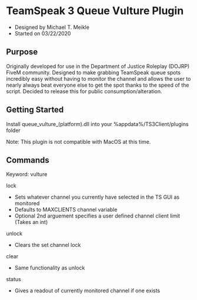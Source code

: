 # TeamSpeak 3 Queue Vulture Plugin
 - Designed by Michael T. Meikle
 - Started on 03/22/2020
 
 ## Purpose
 Originally developed for use in the Department of Justice Roleplay (DOJRP) FiveM community. Designed to make grabbing TeamSpeak queue spots incredibly easy without having to monitor the channel and allows the user to nearly always beat everyone else to get the spot thanks to the speed of the script. Decided to release this for public consumption/alteration.
 
## Getting Started 

Install queue_vulture_(platform).dll into your %appdata%/TS3Client/plugins folder

Note: This plugin is not compatible with MacOS at this time.

## Commands

Keyword: vulture

lock
 - Sets whatever channel you currently have selected in the TS GUI as monitored
 - Defaults to MAXCLIENTS channel variable
 - Optional 2nd arguement specifies a user defined channel client limit (Takes an int)
 
unlock
 - Clears the set channel lock
 
clear
 - Same functionality as unlock
 
status
 - Gives a readout of currently monitored channel if one exists 

